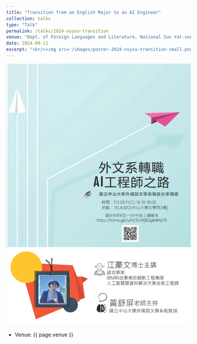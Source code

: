```yaml
---
title: "Transition from an English Major to an AI Engineer"
collection: talks
type: "Talk"
permalink: /talks/2024-nsysu-transition
venue: "Dept. of Foreign Languages and Literature, National Sun Yat-sen University"
date: 2024-09-11
excerpt: "<br/><img src='/images/poster-2024-nsysu-transition-small.png'>"
---
```


![](/images/poster-2024-nsysu-transition.png)

-   Venue: {{ page.venue }}